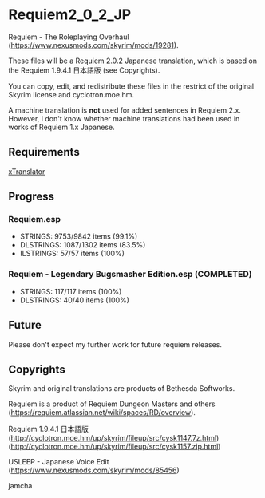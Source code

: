 # Requiem2_0_2_JP

Requiem - The Roleplaying Overhaul (https://www.nexusmods.com/skyrim/mods/19281).

These files will be a Requiem 2.0.2 Japanese translation, which is based on the Requiem 1.9.4.1 日本語版 (see Copyrights). 

You can copy, edit, and redistribute these files in the restrict of the original Skyrim license and cyclotron.moe.hm.

A machine translation is **not** used for added sentences in Requiem 2.x. However, I don't know whether machine translations had been used in  works of Requiem 1.x Japanese.

## Requirements
[xTranslator](https://www.nexusmods.com/skyrimspecialedition/mods/134)

## Progress

### Requiem.esp
- STRINGS: 9753/9842 items (99.1%)
- DLSTRINGS: 1087/1302 items (83.5%)
- ILSTRINGS: 57/57 items (100%)

### Requiem - Legendary Bugsmasher Edition.esp (COMPLETED)
- STRINGS: 117/117 items (100%)
- DLSTRINGS: 40/40 items (100%)

## Future

Please don't expect my further work for future requiem releases.

## Copyrights

Skyrim and original translations are products of Bethesda Softworks.

Requiem is a product of Requiem Dungeon Masters and others (https://requiem.atlassian.net/wiki/spaces/RD/overview).

Requiem 1.9.4.1 日本語版 (http://cyclotron.moe.hm/up/skyrim/fileup/src/cysk1147.7z.html)(http://cyclotron.moe.hm/up/skyrim/fileup/src/cysk1157.zip.html)

USLEEP - Japanese Voice Edit (https://www.nexusmods.com/skyrim/mods/85456)

jamcha
